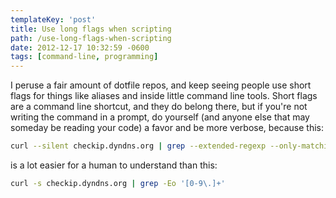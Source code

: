 ```yaml
---
templateKey: 'post'
title: Use long flags when scripting
path: /use-long-flags-when-scripting
date: 2012-12-17 10:32:59 -0600
tags: [command-line, programming]
---
```


I peruse a fair amount of dotfile repos, and keep seeing people use short flags for things like aliases and inside little command line tools. Short flags are a command line shortcut, and they do belong there, but if you're not writing the command in a prompt, do yourself (and anyone else that may someday be reading your code) a favor and be more verbose, because this:

```bash
curl --silent checkip.dyndns.org | grep --extended-regexp --only-matching '[0-9\.]+'
```

is a lot easier for a human to understand than this:

```bash
curl -s checkip.dyndns.org | grep -Eo '[0-9\.]+'
```
